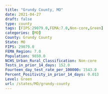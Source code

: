 ```yaml
---
title: "Grundy County, MO"
date: 2021-04-27
draft: false
type: county
tags: [FIPS:29079.0,FEMA:7.0,Non-core,Green]
categories: [MO]
County: Grundy County
State: MO
FIPS: 29079.0
FEMA_Region: 7.0
Population: 9850.0
NCHS_Urban_Rural_Classification: Non-core
Tests_in_prior_14_days: 152.0
Fourteen_day_test_rate_per_100000: 1543.0
Percent_Positivity_in_prior_14_days: 0.013
Level: Green
url: /states/MO/grundy-county
---
```



